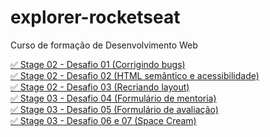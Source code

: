 # explorer-rocketseat
Curso de formação de Desenvolvimento Web

<a href="https://gabriel-adsv.github.io/projeto01/" target="_blank">✅ Stage 02 - Desafio 01 (Corrigindo bugs)</a><br>
<a href="https://gabriel-adsv.github.io/projeto02/" target="_blank">✅ Stage 02 - Desafio 02 (HTML semântico e acessibilidade)</a><br>
<a href="https://gabriel-adsv.github.io/projeto03/" target="_blank">✅ Stage 02 - Desafio 03 (Recriando layout)</a><br>
<a href="https://gabriel-adsv.github.io/projeto04/" target="_blank">✅ Stage 03 - Desafio 04 (Formulário de mentoria)</a><br>
<a href="https://gabriel-adsv.github.io/projeto05/" target="_blank">✅ Stage 03 - Desafio 05 (Formulário de avaliação)</a><br>
<a href="https://gabriel-adsv.github.io/projeto06-07/" target="_blank">✅ Stage 03 - Desafio 06 e 07 (Space Cream)</a><br>
